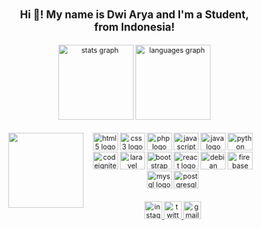 <h2 align="center">Hi 👋! My name is Dwi Arya and I'm a Student, from Indonesia!</h2>

###



<div align="center">
  <img src="https://github-readme-stats.vercel.app/api?hide_title=false&hide_rank=false&show_icons=true&include_all_commits=true&count_private=true&disable_animations=false&theme=codeSTACKr&locale=en&hide_border=false&custom_title=GitHub%20Stats&username=dwaryarr" height="150" alt="stats graph"  />
  <img src="https://github-readme-stats.vercel.app/api/top-langs?locale=en&hide_title=false&layout=compact&card_width=320&langs_count=5&theme=codeSTACKr&hide_border=false&username=dwaryarr" height="150" alt="languages graph"  />
</div>

###

<img align="left" height="150" src="https://c.tenor.com/Bklo77mJokoAAAAC/tenor.gif"  />

###

<div align="center">
  <img src="https://cdn.jsdelivr.net/gh/devicons/devicon/icons/html5/html5-original.svg" height="35" width="50" alt="html5 logo"  />
  <img src="https://cdn.jsdelivr.net/gh/devicons/devicon/icons/css3/css3-original.svg" height="35" width="50" alt="css3 logo"  />
  <img src="https://cdn.jsdelivr.net/gh/devicons/devicon/icons/php/php-original.svg" height="35" width="50" alt="php logo"  />
  <img src="https://cdn.jsdelivr.net/gh/devicons/devicon/icons/javascript/javascript-original.svg" height="35" width="50" alt="javascript logo"  />
  <img src="https://cdn.jsdelivr.net/gh/devicons/devicon/icons/java/java-original.svg" height="35" width="50" alt="java logo"  />
  <img src="https://cdn.jsdelivr.net/gh/devicons/devicon/icons/python/python-original.svg" height="35" width="50" alt="python logo"  />
  <img src="https://cdn.jsdelivr.net/gh/devicons/devicon/icons/codeigniter/codeigniter-plain.svg" height="35" width="50" alt="codeigniter logo"  />
  <img src="https://cdn.jsdelivr.net/gh/devicons/devicon/icons/laravel/laravel-plain-wordmark.svg" height="35" width="50" alt="laravel logo"  />
  <img src="https://cdn.jsdelivr.net/gh/devicons/devicon/icons/bootstrap/bootstrap-plain-wordmark.svg" height="35" width="50" alt="bootstrap logo"  />
  <img src="https://cdn.jsdelivr.net/gh/devicons/devicon/icons/react/react-original-wordmark.svg" height="35" width="50" alt="react logo"  />
  <img src="https://cdn.jsdelivr.net/gh/devicons/devicon/icons/debian/debian-plain-wordmark.svg" height="35" width="50" alt="debian logo"  />
  <img src="https://cdn.jsdelivr.net/gh/devicons/devicon/icons/firebase/firebase-plain-wordmark.svg" height="35" width="50" alt="firebase logo"  />
  <img src="https://cdn.jsdelivr.net/gh/devicons/devicon/icons/mysql/mysql-original-wordmark.svg" height="35" width="50" alt="mysql logo"  />
  <img src="https://cdn.jsdelivr.net/gh/devicons/devicon/icons/postgresql/postgresql-original-wordmark.svg" height="35" width="50" alt="postgresql logo"  />
</div>

###

<div align="center">
  <a href="https://www.instagram.com/aryaramdhni_/" target="_blank">
    <img src="https://img.shields.io/static/v1?message=Instagram&logo=instagram&label=&color=E4405F&logoColor=white&labelColor=&style=for-the-badge" height="35" alt="instagram logo"  />
  </a>
  <a href="https://twitter.com/aryaramdhni_" target="_blank">
    <img src="https://img.shields.io/static/v1?message=Twitter&logo=twitter&label=&color=1DA1F2&logoColor=white&labelColor=&style=for-the-badge" height="35" alt="twitter logo"  />
  </a>
  <a href="dwi.aryaramadhni@gmail.com" target="_blank">
    <img src="https://img.shields.io/static/v1?message=Gmail&logo=gmail&label=&color=D14836&logoColor=white&labelColor=&style=for-the-badge" height="35" alt="gmail logo"  />
  </a>
</div>

###
